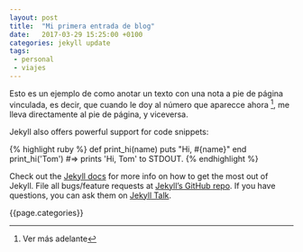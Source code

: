 ```yaml
---
layout: post
title:  "Mi primera entrada de blog"
date:   2017-03-29 15:25:00 +0100
categories: jekyll update
tags: 
 - personal
 - viajes
---
```

Esto es un ejemplo de como anotar un texto con una nota a pie de página vinculada, es decir, que cuando le doy al número que aparecce ahora [^1], me lleva directamente al pie de página, y viceversa.

Jekyll also offers powerful support for code snippets:

{% highlight ruby %}
def print_hi(name)
  puts "Hi, #{name}"
end
print_hi('Tom')
#=> prints 'Hi, Tom' to STDOUT.
{% endhighlight %}

Check out the [Jekyll docs][jekyll-docs] for more info on how to get the most out of Jekyll. File all bugs/feature requests at [Jekyll’s GitHub repo][jekyll-gh]. If you have questions, you can ask them on [Jekyll Talk][jekyll-talk].

{{page.categories}}

[jekyll-docs]: https://jekyllrb.com/docs/home
[jekyll-gh]:   https://github.com/jekyll/jekyll
[jekyll-talk]: https://talk.jekyllrb.com/
[^1]: Ver más adelante
